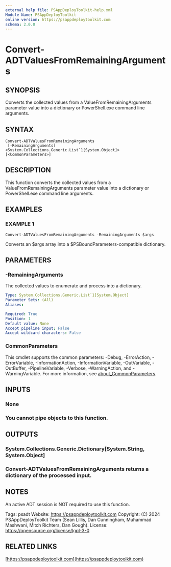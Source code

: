 ```yaml
---
external help file: PSAppDeployToolkit-help.xml
Module Name: PSAppDeployToolkit
online version: https://psappdeploytoolkit.com
schema: 2.0.0
---
```


# Convert-ADTValuesFromRemainingArguments

## SYNOPSIS
Converts the collected values from a ValueFromRemainingArguments parameter value into a dictionary or PowerShell.exe command line arguments.

## SYNTAX

```
Convert-ADTValuesFromRemainingArguments
 [-RemainingArguments] <System.Collections.Generic.List`1[System.Object]> [<CommonParameters>]
```

## DESCRIPTION
This function converts the collected values from a ValueFromRemainingArguments parameter value into a dictionary or PowerShell.exe command line arguments.

## EXAMPLES

### EXAMPLE 1
```
Convert-ADTValuesFromRemainingArguments -RemainingArguments $args
```

Converts an $args array into a $PSBoundParameters-compatible dictionary.

## PARAMETERS

### -RemainingArguments
The collected values to enumerate and process into a dictionary.

```yaml
Type: System.Collections.Generic.List`1[System.Object]
Parameter Sets: (All)
Aliases:

Required: True
Position: 1
Default value: None
Accept pipeline input: False
Accept wildcard characters: False
```

### CommonParameters
This cmdlet supports the common parameters: -Debug, -ErrorAction, -ErrorVariable, -InformationAction, -InformationVariable, -OutVariable, -OutBuffer, -PipelineVariable, -Verbose, -WarningAction, and -WarningVariable. For more information, see [about_CommonParameters](http://go.microsoft.com/fwlink/?LinkID=113216).

## INPUTS

### None
### You cannot pipe objects to this function.
## OUTPUTS

### System.Collections.Generic.Dictionary[System.String, System.Object]
### Convert-ADTValuesFromRemainingArguments returns a dictionary of the processed input.
## NOTES
An active ADT session is NOT required to use this function.

Tags: psadt
Website: https://psappdeploytoolkit.com
Copyright: (C) 2024 PSAppDeployToolkit Team (Sean Lillis, Dan Cunningham, Muhammad Mashwani, Mitch Richters, Dan Gough).
License: https://opensource.org/license/lgpl-3-0

## RELATED LINKS

[https://psappdeploytoolkit.com](https://psappdeploytoolkit.com)
